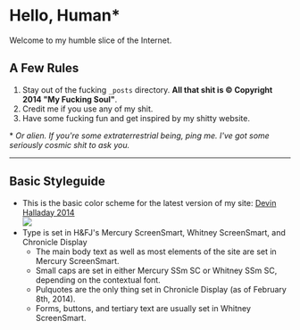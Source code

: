 Hello, Human*
=================

Welcome to my humble slice of the Internet.

## A Few Rules

1. Stay out of the fucking `_posts` directory. **All that shit is &copy; Copyright 2014 "My Fucking Soul"**.
2. Credit me if you use any of my shit.
3. Have some fucking fun and get inspired by my shitty website.

\* *Or alien. If you're some extraterrestrial being, ping me. I've got some seriously cosmic shit to ask you.*

---

## Basic Styleguide
- This is the basic color scheme for the latest version of my site: [Devin Halladay 2014](http://www.colourlovers.com/palette/3237527/Devin_Halladay_2014)  
![](http://www.colourlovers.com/paletteImg/353D44/404951/5D6C78/F6F7F8/15C0DC/Devin_Halladay_2014.png)
- Type is set in H&FJ's Mercury ScreenSmart, Whitney ScreenSmart, and Chronicle Display
  -  The main body text as well as most elements of the site are set in Mercury ScreenSmart.
  -  Small caps are set in either Mercury SSm SC or Whitney SSm SC, depending on the contextual font.
  -  Pulquotes are the only thing set in Chronicle Display (as of February 8th, 2014).
  -  Forms, buttons, and tertiary text are usually set in Whitney ScreenSmart.
